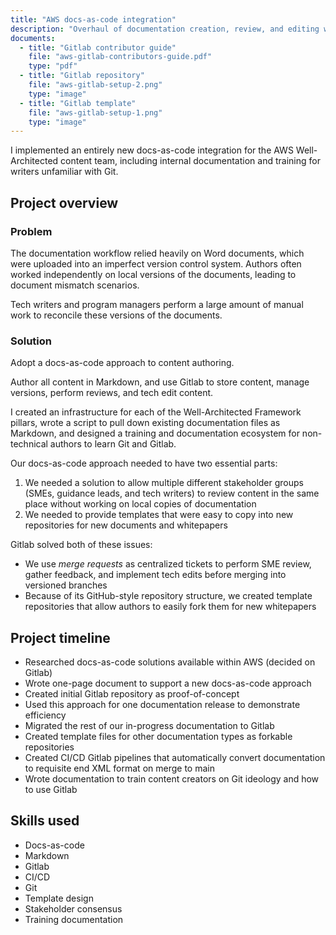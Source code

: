 ```yaml
---
title: "AWS docs-as-code integration"
description: "Overhaul of documentation creation, review, and editing workflow"
documents:
  - title: "Gitlab contributor guide"
    file: "aws-gitlab-contributors-guide.pdf"
    type: "pdf"
  - title: "Gitlab repository"
    file: "aws-gitlab-setup-2.png"
    type: "image"
  - title: "Gitlab template"
    file: "aws-gitlab-setup-1.png"
    type: "image"
---
```


I implemented an entirely new docs-as-code integration for the AWS Well-Architected content team, including internal documentation and training for writers unfamiliar with Git.

## Project overview

### Problem
The documentation workflow relied heavily on Word documents, which were uploaded into an imperfect version control system. Authors often worked independently on local versions of the documents, leading to document mismatch scenarios. 

Tech writers and program managers perform a large amount of manual work to reconcile these versions of the documents.

### Solution
Adopt a docs-as-code approach to content authoring. 

Author all content in Markdown, and use Gitlab to store content, manage versions, perform reviews, and tech edit content. 

I created an infrastructure for each of the Well-Architected Framework pillars, wrote a script to pull down existing documentation files as Markdown, and designed a training and documentation ecosystem for non-technical authors to learn Git and Gitlab. 

Our docs-as-code approach needed to have two essential parts:

1. We needed a solution to allow multiple different stakeholder groups (SMEs, guidance leads, and tech writers) to review content in the same place without working on local copies of documentation
2. We needed to provide templates that were easy to copy into new repositories for new documents and whitepapers

Gitlab solved both of these issues: 

* We use _merge requests_ as centralized tickets to perform SME review, gather feedback, and implement tech edits before merging into versioned branches
* Because of its GitHub-style repository structure, we created template repositories that allow authors to easily fork them for new whitepapers

## Project timeline

- Researched docs-as-code solutions available within AWS (decided on Gitlab)
- Wrote one-page document to support a new docs-as-code approach
- Created initial Gitlab repository as proof-of-concept
- Used this approach for one documentation release to demonstrate efficiency
- Migrated the rest of our in-progress documentation to Gitlab
- Created template files for other documentation types as forkable repositories
- Created CI/CD Gitlab pipelines that automatically convert documentation to requisite end XML format on merge to main
- Wrote documentation to train content creators on Git ideology and how to use Gitlab

## Skills used

- Docs-as-code
- Markdown
- Gitlab
- CI/CD
- Git
- Template design
- Stakeholder consensus
- Training documentation
